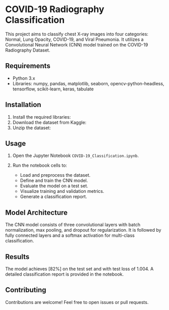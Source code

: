 # COVID-19 Radiography Classification

This project aims to classify chest X-ray images into four categories: Normal, Lung Opacity, COVID-19, and Viral Pneumonia. It utilizes a Convolutional Neural Network (CNN) model trained on the COVID-19 Radiography Dataset.

## Requirements

- Python 3.x
- Libraries: numpy, pandas, matplotlib, seaborn, opencv-python-headless, tensorflow, scikit-learn, keras, tabulate

## Installation

1. Install the required libraries:
2. Download the dataset from Kaggle:
3. Unzip the dataset:

## Usage

1. Open the Jupyter Notebook `COVID-19_Classification.ipynb`.

2. Run the notebook cells to:
    - Load and preprocess the dataset.
    - Define and train the CNN model.
    - Evaluate the model on a test set.
    - Visualize training and validation metrics.
    - Generate a classification report.

## Model Architecture

The CNN model consists of three convolutional layers with batch normalization, max pooling, and dropout for regularization. It is followed by fully connected layers and a softmax activation for multi-class classification.

## Results

The model achieves [82%] on the test set and with test loss of 1.004. A detailed classification report is provided in the notebook.

## Contributing

Contributions are welcome! Feel free to open issues or pull requests.

